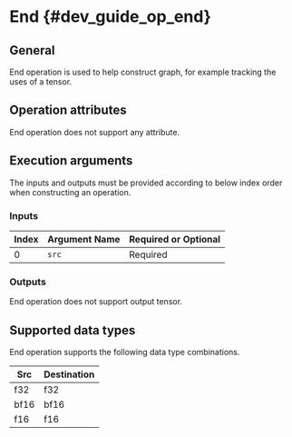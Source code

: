 End {#dev_guide_op_end}
=======================

## General

End operation is used to help construct graph, for example tracking the uses of
a tensor.

## Operation attributes

End operation does not support any attribute.

## Execution arguments

The inputs and outputs must be provided according to below index order when
constructing an operation.

### Inputs

| Index | Argument Name | Required or Optional |
| ----- | ------------- | -------------------- |
| 0     | `src`         | Required             |

### Outputs

End operation does not support output tensor.

## Supported data types

End operation supports the following data type combinations.

| Src  | Destination |
| ---- | ------- |
| f32  | f32     |
| bf16 | bf16    |
| f16  | f16     |
